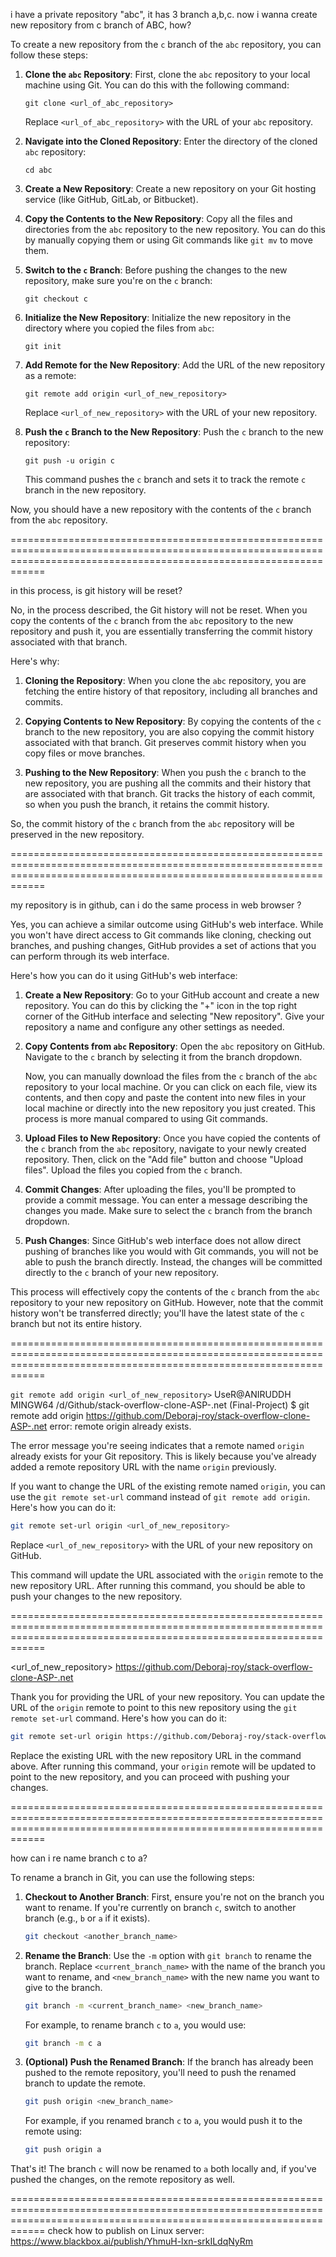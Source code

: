 i have a private repository "abc", it has 3 branch a,b,c. now i wanna create new repository from c branch of ABC, how?

To create a new repository from the `c` branch of the `abc` repository, you can follow these steps:

1. **Clone the `abc` Repository**:
   First, clone the `abc` repository to your local machine using Git. You can do this with the following command:

   ```
   git clone <url_of_abc_repository>
   ```

   Replace `<url_of_abc_repository>` with the URL of your `abc` repository.

2. **Navigate into the Cloned Repository**:
   Enter the directory of the cloned `abc` repository:

   ```
   cd abc
   ```

3. **Create a New Repository**:
   Create a new repository on your Git hosting service (like GitHub, GitLab, or Bitbucket).

4. **Copy the Contents to the New Repository**:
   Copy all the files and directories from the `abc` repository to the new repository. You can do this by manually copying them or using Git commands like `git mv` to move them.

5. **Switch to the `c` Branch**:
   Before pushing the changes to the new repository, make sure you're on the `c` branch:

   ```
   git checkout c
   ```

6. **Initialize the New Repository**:
   Initialize the new repository in the directory where you copied the files from `abc`:

   ```
   git init
   ```

7. **Add Remote for the New Repository**:
   Add the URL of the new repository as a remote:

   ```
   git remote add origin <url_of_new_repository>
   ```

   Replace `<url_of_new_repository>` with the URL of your new repository.

8. **Push the `c` Branch to the New Repository**:
   Push the `c` branch to the new repository:

   ```
   git push -u origin c
   ```

   This command pushes the `c` branch and sets it to track the remote `c` branch in the new repository.

Now, you should have a new repository with the contents of the `c` branch from the `abc` repository.


========================================================================================================================================================================

in this process, is git history will be reset?


No, in the process described, the Git history will not be reset. When you copy the contents of the `c` branch from the `abc` repository to the new repository and push it, you are essentially transferring the commit history associated with that branch.

Here's why:

1. **Cloning the Repository**: When you clone the `abc` repository, you are fetching the entire history of that repository, including all branches and commits.

2. **Copying Contents to New Repository**: By copying the contents of the `c` branch to the new repository, you are also copying the commit history associated with that branch. Git preserves commit history when you copy files or move branches.

3. **Pushing to the New Repository**: When you push the `c` branch to the new repository, you are pushing all the commits and their history that are associated with that branch. Git tracks the history of each commit, so when you push the branch, it retains the commit history.

So, the commit history of the `c` branch from the `abc` repository will be preserved in the new repository.

========================================================================================================================================================================

my repository is in github,  can i do the same process in web browser ?

Yes, you can achieve a similar outcome using GitHub's web interface. While you won't have direct access to Git commands like cloning, checking out branches, and pushing changes, GitHub provides a set of actions that you can perform through its web interface.

Here's how you can do it using GitHub's web interface:

1. **Create a New Repository**:
   Go to your GitHub account and create a new repository. You can do this by clicking the "+" icon in the top right corner of the GitHub interface and selecting "New repository". Give your repository a name and configure any other settings as needed.

2. **Copy Contents from `abc` Repository**:
   Open the `abc` repository on GitHub. Navigate to the `c` branch by selecting it from the branch dropdown.

   Now, you can manually download the files from the `c` branch of the `abc` repository to your local machine. Or you can click on each file, view its contents, and then copy and paste the content into new files in your local machine or directly into the new repository you just created. This process is more manual compared to using Git commands.

3. **Upload Files to New Repository**:
   Once you have copied the contents of the `c` branch from the `abc` repository, navigate to your newly created repository. Then, click on the "Add file" button and choose "Upload files". Upload the files you copied from the `c` branch.

4. **Commit Changes**:
   After uploading the files, you'll be prompted to provide a commit message. You can enter a message describing the changes you made. Make sure to select the `c` branch from the branch dropdown.

5. **Push Changes**:
   Since GitHub's web interface does not allow direct pushing of branches like you would with Git commands, you will not be able to push the branch directly. Instead, the changes will be committed directly to the `c` branch of your new repository.

This process will effectively copy the contents of the `c` branch from the `abc` repository to your new repository on GitHub. However, note that the commit history won't be transferred directly; you'll have the latest state of the `c` branch but not its entire history.

========================================================================================================================================================================

`git remote add origin <url_of_new_repository>`
UseR@ANIRUDDH MINGW64 /d/Github/stack-overflow-clone-ASP-.net (Final-Project)
$ git remote add origin https://github.com/Deboraj-roy/stack-overflow-clone-ASP-.net
error: remote origin already exists.


The error message you're seeing indicates that a remote named `origin` already exists for your Git repository. This is likely because you've already added a remote repository URL with the name `origin` previously.

If you want to change the URL of the existing remote named `origin`, you can use the `git remote set-url` command instead of `git remote add origin`. Here's how you can do it:

```bash
git remote set-url origin <url_of_new_repository>
```

Replace `<url_of_new_repository>` with the URL of your new repository on GitHub.

This command will update the URL associated with the `origin` remote to the new repository URL. After running this command, you should be able to push your changes to the new repository.


========================================================================================================================================================================

<url_of_new_repository> https://github.com/Deboraj-roy/stack-overflow-clone-ASP-.net

Thank you for providing the URL of your new repository. You can update the URL of the `origin` remote to point to this new repository using the `git remote set-url` command. Here's how you can do it:

```bash
git remote set-url origin https://github.com/Deboraj-roy/stack-overflow-clone-ASP-.net
```

Replace the existing URL with the new repository URL in the command above. After running this command, your `origin` remote will be updated to point to the new repository, and you can proceed with pushing your changes.

========================================================================================================================================================================

how can i re name branch c to a?

To rename a branch in Git, you can use the following steps:

1. **Checkout to Another Branch**: First, ensure you're not on the branch you want to rename. If you're currently on branch `c`, switch to another branch (e.g., `b` or `a` if it exists).

   ```bash
   git checkout <another_branch_name>
   ```

2. **Rename the Branch**: Use the `-m` option with `git branch` to rename the branch. Replace `<current_branch_name>` with the name of the branch you want to rename, and `<new_branch_name>` with the new name you want to give to the branch.

   ```bash
   git branch -m <current_branch_name> <new_branch_name>
   ```

   For example, to rename branch `c` to `a`, you would use:

   ```bash
   git branch -m c a
   ```

3. **(Optional) Push the Renamed Branch**: If the branch has already been pushed to the remote repository, you'll need to push the renamed branch to update the remote.

   ```bash
   git push origin <new_branch_name>
   ```

   For example, if you renamed branch `c` to `a`, you would push it to the remote using:

   ```bash
   git push origin a
   ```

That's it! The branch `c` will now be renamed to `a` both locally and, if you've pushed the changes, on the remote repository as well.

========================================================================================================================================================================
check how to publish on Linux server: https://www.blackbox.ai/publish/YhmuH-lxn-srkILdqNyRm

